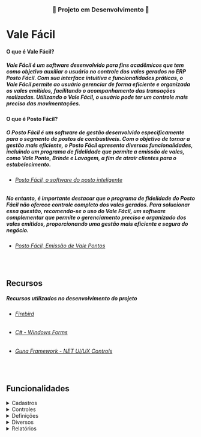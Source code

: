 <div align="Center">

### 🚧 Projeto em Desenvolvimento 🚧

</div>

# Vale Fácil

#### O que é Vale Fácil?

##### Vale Fácil é um software desenvolvido para fins acadêmicos que tem como objetivo auxiliar o usuário no controle dos vales gerados no ERP Posto Fácil. Com sua interface intuitiva e funcionalidades práticas, o Vale Fácil permite ao usuário gerenciar de forma eficiente e organizada os vales emitidos, facilitando o acompanhamento das transações realizadas. Utilizando o Vale Fácil, o usuário pode ter um controle mais preciso das movimentações.

#### O que é Posto Fácil?

##### O Posto Fácil é um software de gestão desenvolvido especificamente para o segmento de postos de combustíveis. Com o objetivo de tornar a gestão mais eficiente, o Posto Fácil apresenta diversas funcionalidades, incluindo um programa de fidelidade que permite a emissão de vales, como Vale Ponto, Brinde e Lavagem, a fim de atrair clientes para o estabelecimento.

- ###### [Posto Fácil, o software do posto inteligente](https://youtu.be/dIkYSVDhDxo)

##### No entanto, é importante destacar que o programa de fidelidade do Posto Fácil não oferece controle completo dos vales gerados. Para solucionar essa questão, recomenda-se o uso do Vale Fácil, um software complementar que permite o gerenciamento preciso e organizado dos vales emitidos, proporcionando uma gestão mais eficiente e segura do negócio.

- ###### [Posto Fácil, Emissão de Vale Pontos](https://share.linx.com.br/pages/viewpage.action?pageId=27131284)

<br>

## Recursos   
      
##### Recursos utilizados no desenvolvimento do projeto

- ###### [Firebird](https://www.firebirdsql.org/en/documentation/)
- ###### [C# - Windows Forms](https://docs.microsoft.com/pt-br/dotnet/csharp/)
- ###### [Guna Framework - NET UI/UX Controls](https://gunaui.com/)

<br>

## Funcionalidades

<details> <summary> Cadastros </summary>

- [ ] Cadastro de Produtos
- [ ] Cadastro de Usuários

</details>

<details> <summary> Controles </summary>

 - [x] Movimento Geral
 - [ ] Resgate de Pontos

</details>


<details> <summary> Definições </summary>

- [ ] Definições de Email

</details>

<details> <summary> Diversos </summary>

- [x] Configurador
- [ ] Instalador
- [ ] Logs

</details>

<details> <summary> Relatórios </summary>

- [ ] Extrato Geral

</details>





